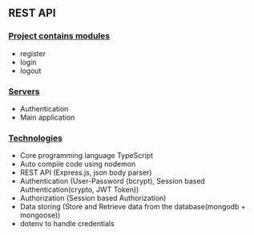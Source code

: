 ## REST API

### <ins>Project contains modules</ins>
- register
- login
- logout

### <ins>Servers</ins>
- Authentication
- Main application

### <ins>Technologies</ins>
- Core programming language TypeScript
- Auto compile code using nodemon
- REST API (Express.js, json body parser)
- Authentication (User-Password (bcrypt), Session based Authentication(crypto, JWT Token))
- Authorization (Session based Authorization)
- Data storing (Store and Retrieve data from the database(mongodb + mongoose))
- dotenv to handle credentials